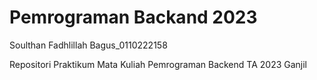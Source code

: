 # Pemrograman Backand 2023
Soulthan Fadhlillah Bagus_0110222158
<p>Repositori Praktikum Mata Kuliah Pemrograman Backend TA 2023 Ganjil
</p>
